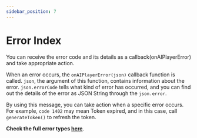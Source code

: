 ```yaml
---
sidebar_position: 7
---
```


# Error Index 

You can receive the error code and its details as a callback(onAIPlayerError) and take appropriate action.

When an error occurs, the `onAIPlayerError(json)` callback function is called. `json`, the argument of this function, contains information about the error. `json.errorCode` tells what kind of error has occurred, and you can find out the details of the error as JSON String through the `json.error`.

By using this message, you can take action when a specific error occurs. For example, `code 1402` may mean Token expired, and in this case, call `generateToken()` to refresh the token.

**Check the full error types [here](https://ai-platform-prd.s3.ap-northeast-2.amazonaws.com/aihuman/docs/Deepbrain-AIHuman-Error-Code-V1.1.pdf)**.
